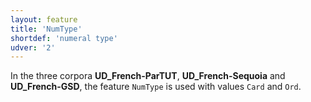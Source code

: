 ```yaml
---
layout: feature
title: 'NumType'
shortdef: 'numeral type'
udver: '2'
---
```


In the three corpora **UD_French-ParTUT**, **UD_French-Sequoia** and **UD_French-GSD**, the feature `NumType` is used with values `Card` and `Ord`.
<!-- Interlanguage links updated Út zář 29 20:23:10 CEST 2020 -->
